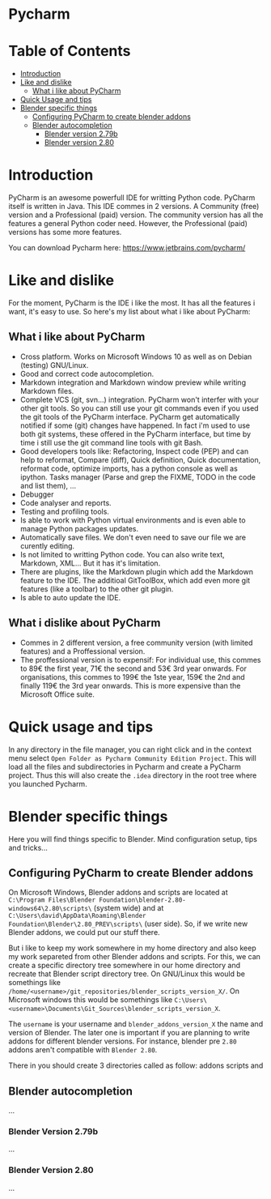 # Pycharm

# Table of Contents

* [Introduction](#introduction)
* [Like and dislike](#like-and-dislike)
    * [What i like about PyCharm](#what-i-like-about-pycharm)
* [Quick Usage and tips](#quick-usage-and-tips)
* [Blender specific things](#blender-specific-things)
    * [Configuring PyCharm to create blender addons](#configuring-pycharm-to-create-blender-addons)
    * [Blender autocompletion](#blender-autocompletion)
        * [Blender version 2.79b](#blender-version-279b)
        * [Blender version 2.80](#blender-version-280)

# Introduction

PyCharm is an awesome powerfull IDE for writting Python code. PyCharm itself is written in Java. This IDE commes in 2 versions. A Community (free) version and a Professional (paid) version. The community version has all the features a general Python coder need. However, the Professional (paid) versions has some more features.

You can download Pycharm here: https://www.jetbrains.com/pycharm/

# Like and dislike

For the moment, PyCharm is the IDE i like the most. It has all the features i want, it's easy to use. So here's my list about what i like about PyCharm:

## What i like about PyCharm

* Cross platform. Works on Microsoft Windows 10 as well as on Debian (testing) GNU/Linux.
* Good and correct code autocompletion.
* Markdown integration and Markdown window preview while writing Markdown files.
* Complete VCS (git, svn...) integration. PyCharm won't interfer with your other git tools. So you can still use your git commands even if you used the git tools of the PyCharm interface. PyCharm get automatically notified if some (git) changes have happened. In fact i'm used to use both git systems, these offered in the PyCharm interface, but time by time i still use the git command line tools with git Bash.
* Good developers tools like: Refactoring, Inspect code (PEP) and can help to reformat, Compare (diff), Quick definition, Quick documentation, reformat code, optimize imports, has a python console as well as ipython. Tasks manager (Parse and grep the FIXME, TODO in the code and list them), ...
* Debugger
* Code analyser and reports.
* Testing and profiling tools.
* Is able to work with Python virtual environments and is even able to manage Python packages updates.
* Automatically save files. We don't even need to save our file we are curently editing.
* Is not limited to writting Python code. You can also write text, Markdown, XML... But it has it's limitation.
* There are plugins, like the Markdown plugin which add the Markdown feature to the IDE. The additioal GitToolBox, which add even more git features (like a toolbar) to the other git plugin.
* Is able to auto update the IDE.

## What i dislike about PyCharm

* Commes in 2 different version, a free community version (with limited features) and a Proffessional version. 
* The proffessional version is to expensif: For individual use, this commes to 89€ the first year, 71€ the second and 53€ 3rd year onwards. For organisations, this commes to 199€ the 1ste year, 159€ the 2nd and finally 119€ the 3rd year onwards. This is more expensive than the Microsoft Office suite.

# Quick usage and tips

In any directory in the file manager, you can right click and in the context menu select `Open Folder as Pycharm Community Edition Project`. This will load all the files and subdirectories in Pycharm and create a PyCharm project. Thus this will also create the `.idea` directory in the root tree where you launched Pycharm.

# Blender specific things

Here you will find things specific to Blender. Mind configuration setup, tips and tricks...

## Configuring PyCharm to create Blender addons

On Microsoft Windows, Blender addons and scripts are located at `C:\Program Files\Blender Foundation\blender-2.80-windows64\2.80\scripts\` (system wide) and at `C:\Users\david\AppData\Roaming\Blender Foundation\Blender\2.80_PREV\scripts\` (user side). So, if we write new Blender addons, we could put our stuff there.

But i like to keep my work somewhere in my home directory and also keep my work separeted from other Blender addons and scripts. For this, we can create a specific directory tree somewhere in our home directory and recreate that Blender script directory tree. On GNU/Linux  this would be somethings like `/home/<username>/git_repositories/blender_scripts_version_X/`. On Microsoft windows this would be somethings like `C:\Users\<username>\Documents\Git_Sources\blender_scripts_version_X`.

The `username` is your username and `blender_addons_version_X` the name and version of Blender. The later one is important if you are planning to write addons for different blender versions. For instance, blender pre `2.80` addons aren't compatible with `Blender 2.80`.

There in you should create 3 directories called as follow: addons scripts and 

## Blender autocompletion

...

### Blender Version 2.79b

...

### Blender Version 2.80

...
